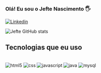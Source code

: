 ### Olá! Eu sou o Jefte Nascimento 🖐️

[![Linkedin](https://img.shields.io/badge/LinkedIn-0077B5?style=for-the-badge&logo=linkedin&logoColor=white)](https://www.linkedin.com/in/jefte-sousa-3a7651226/)

![Jefte GitHub stats](https://github-readme-stats.vercel.app/api?username=JefteNascimento&show_icons=true&theme=dark)

## Tecnologias que eu uso

<div style="display: inline_block"><br/>
  <img align="center" alt="html5" src="https://img.shields.io/badge/HTML5-E34F26?style=for-the-badge&logo=html5&logoColor=white"/ >
  <img align="center" alt="css" src="https://img.shields.io/badge/CSS3-1572B6?style=for-the-badge&logo=css3&logoColor=white"/ >
  <img align="center" alt="javascript" src="https://img.shields.io/badge/JavaScript-323330?style=for-the-badge&logo=javascript&logoColor=F7DF1E"/ >
  <img align="center" alt="java" src="https://img.shields.io/badge/Java-ED8B00?style=for-the-badge&logo=openjdk&logoColor=white"/ >
  <img align="center" alt="mysql" src="https://img.shields.io/badge/MySQL-00000F?style=for-the-badge&logo=mysql&logoColor=white"/ >
</div>

